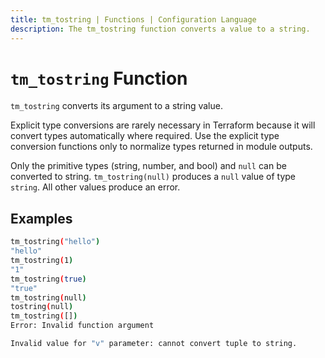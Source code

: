 ```yaml
---
title: tm_tostring | Functions | Configuration Language
description: The tm_tostring function converts a value to a string.
---
```


# `tm_tostring` Function

`tm_tostring` converts its argument to a string value.

Explicit type conversions are rarely necessary in Terraform because it will
convert types automatically where required. Use the explicit type conversion
functions only to normalize types returned in module outputs.

Only the primitive types (string, number, and bool) and `null` can be converted to string.
`tm_tostring(null)` produces a `null` value of type `string`. All other values produce an error.

## Examples

```sh
tm_tostring("hello")
"hello"
tm_tostring(1)
"1"
tm_tostring(true)
"true"
tm_tostring(null)
tostring(null)
tm_tostring([])
Error: Invalid function argument

Invalid value for "v" parameter: cannot convert tuple to string.
```
